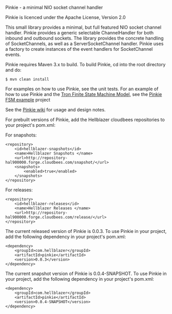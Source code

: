 Pinkie - a minimal NIO socket channel handler

Pinkie is licenced under the Apache License, Version 2.0

This small library provides a minimal, but full featured NIO socket channel handler.  Pinkie provides a generic selectable ChannelHandler for both inbound and outbound sockets.  The library provides the concrete handling of SocketChannels, as well as a ServerSocketChannel handler.  Pinkie uses a factory to create instances of the event handlers for SocketChannel events.

Pinkie requires Maven 3.x to build.  To build Pinkie, cd into the root directory and do:

    $ mvn clean install
    
For examples on how to use Pinkie, see the unit tests.  For an example of how to use Pinkie and the [Tron Finite State Machine Model](https://github.com/Hellblazer/Tron), see the [Pinkie FSM example](https://github.com/Hellblazer/pinkie-fsm-example) project

See the [Pinkie wiki](https://github.com/Hellblazer/Pinkie/wiki) for usage and design notes.

For prebuilt versions of Pinkie, add the Hellblazer cloudbees repositories to your project's pom.xml:

For snapshots: 

    <repository>
        <id>hellblazer-snapshots</id>
        <name>Hellblazer Snapshots </name>
        <url>http://repository-hal900000.forge.cloudbees.com/snapshot/</url>
        <snapshots>
            <enabled>true</enabled>
        </snapshots>
    </repository>
    
For releases: 

    <repository>
        <id>hellblazer-releases</id>
        <name>Hellblazer Releases </name>
        <url>http://repository-hal900000.forge.cloudbees.com/release/</url>
    </repository>

The current released version of Pinkie is 0.0.3.  To use Pinkie in your project, add the following dependency in your project's pom.xml:


    <dependency>
        <groupId>com.hellblazer</groupId>
        <artifactId>pinkie</artifactId>
        <version>0.0.3</version>
    </dependency>

The current snapshot version of Pinkie is 0.0.4-SNAPSHOT.  To use Pinkie in your project, add the following dependency in your project's pom.xml:


    <dependency>
        <groupId>com.hellblazer</groupId>
        <artifactId>pinkie</artifactId>
        <version>0.0.4-SNAPSHOT</version>
    </dependency>
    

